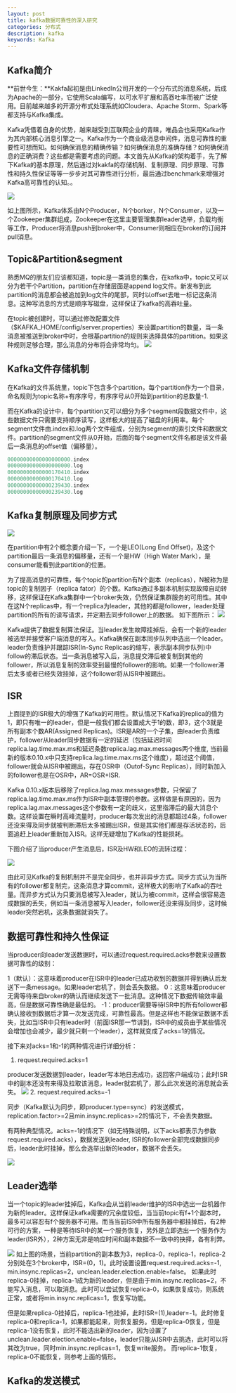 ```yaml
---
layout: post
title: kafka数据可靠性的深入研究
categories: 分布式
description: kafka
keywords: Kafka
---
```


## Kafka简介

**前世今生：**Kakfa起初是由LinkedIn公司开发的一个分布式的消息系统，后成为Apache的一部分，它使用Scala编写，以可水平扩展和高吞吐率而被广泛使用。目前越来越多的开源分布式处理系统如Cloudera、Apache Storm、Spark等都支持与Kafka集成。

Kafka凭借着自身的优势，越来越受到互联网企业的青睐，唯品会也采用Kafka作为其内部核心消息引擎之一。Kafka作为一个商业级消息中间件，消息可靠性的重要性可想而知。如何确保消息的精确传输？如何确保消息的准确存储？如何确保消息的正确消费？这些都是需要考虑的问题。本文首先从Kafka的架构着手，先了解下Kafka的基本原理，然后通过对kakfa的存储机制、复制原理、同步原理、可靠性和持久性保证等等一步步对其可靠性进行分析，最后通过benchmark来增强对Kafka高可靠性的认知。。

![](/images/kafka.png)

如上图所示，Kafka体系由N个Producer，N个borker，N个Consumer，以及一个Zookeeper集群组成，Zookeeper在这里主要管理集群leader选举，负载均衡等工作，Producer将消息push到broker中，Consumer则相应在broker的订阅并pull消息。

## Topic&Partition&segment
熟悉MQ的朋友们应该都知道，topic是一类消息的集合，在kafka中，topic又可以分为若干个Partition，partition在存储层面是append log文件。新发布到此partition的消息都会被追加到log文件的尾部，同时以offset去唯一标记这条消息。这种写消息的方式是顺序写磁盘，这样保证了kafka的高吞吐量。

在topic被创建时，可以通过修改配置文件（$KAFKA_HOME/config/server.properties）来设置partition的数量，当一条消息被推送到broker中时，会根基partition的规则来选择具体的partition。如果这种规则足够合理，那么消息的分布将会非常均匀。
![](/images/kafka1.png)

## Kafka文件存储机制
在Kafka的文件系统里，topic下包含多个partition，每个partition作为一个目录，命名规则为topic名称+有序序号，有序序号从0开始到partition的总数量-1.

而在Kafka的设计中，每个partition又可以细分为多个segment段数据文件中，这些数据文件只需要支持顺序读写，这样极大的提高了磁盘的利用率。每个segment文件由.index和.log两个文件组成，分别为segment的索引文件和数据文件。partition的segment文件从0开始，后面的每个segment文件名都是该文件最后一条消息的offset值（偏移量）。


```java
00000000000000000000.index
00000000000000000000.log
00000000000000170410.index
00000000000000170410.log
00000000000000239430.index
00000000000000239430.log
```


## Kafka复制原理及同步方式
![](/images/kafka2.png)

在partition中有2个概念要介绍一下，一个是LEO(Long End Offset)，及这个partition最后一条消息的偏移量，还有一个是HW（High Water Mark），是consumer能看到此partition的位置。

为了提高消息的可靠性，每个topic的partition有N个副本（replicas），N被称为是topic的复制因子（replica fator）的个数。Kafka通过多副本机制实现故障自动转移，这样保证在Kafka集群中一个broker失效，仍然保证集群服务的可用性。其中在这N个replicas中，有一个replica为leader，其他的都是follower，leader处理partition的所有的读写请求，并定期去同步follower上的数据。
如下图所示：
![](/images/kafka3.png)

Kafka提供了数据复制算法保证。当leader发生故障挂掉后，会有一个新的leader被选举并接受客户端消息的写入。Kafka确保在副本同步队列中选出一个leader。leader负责维护并跟踪ISR(In-Sync Replicas的缩写，表示副本同步队列)中follow的滞后状态。当一条消息被写入后，消息提交滞后被复制到其他的follower，所以消息复制的效率受到最慢的follower的影响。如果一个follower滞后太多或者已经失效挂掉，这个follower将从ISR中被踢出。

## ISR
上面提到的ISR极大的增强了Kafka的可用性。默认情况下Kafka的replica的值为1，即只有唯一的leader，但是一般我们都会设置成大于1的数，即3，这个3就是所有副本个数AR(Assigned Replicas)。ISR是AR的一个子集，由leader负责维护，follower从leader同步数据有一定的延迟（包括延迟时间replica.lag.time.max.ms和延迟条数replica.lag.max.messages两个维度, 当前最新的版本0.10.x中只支持replica.lag.time.max.ms这个维度），超过这个阈值，follower就会从ISR中被踢出，存在OSR中（Outof-Sync Replicas），同时新加入的follower也是在OSR中，AR=OSR+ISR.

Kafka 0.10.x版本后移除了replica.lag.max.messages参数，只保留了replica.lag.time.max.ms作为ISR中副本管理的参数。这样做是有原因的，因为replica.lag.max.messages这个参数有一定的歧义，这里指滞后的最大消息个数。这样设置在瞬时高峰流量时，producer每次发出的消息都超过4条，follower还没来得及同步就被判断滞后太多被踢出ISR，但是其实他们都是存活状态的，后面追赶上leader重新加入ISR。这样无疑增加了Kafka的性能损耗。


下图介绍了当producer产生消息后，ISR及HW和LEO的流转过程：

![](/images/kafka4.png)

由此可见Kafka的复制机制并不是完全同步，也并非异步方式。同步方式认为当所有的follower都复制完，这条消息才算commit，这样极大的影响了Kafka的吞吐量。而异步方式认为只要消息被写入leader，就认为被commit，这样会很容易造成数据的丢失，例如当一条消息被写入leader，follower还没来得及同步，这时候leader突然宕机，这条数据就消失了。

##  数据可靠性和持久性保证
当producer向leader发送数据时，可以通过request.required.acks参数来设置数据可靠性的级别：

1（默认）：这意味着producer在ISR中的leader已成功收到的数据并得到确认后发送下一条message。如果leader宕机了，则会丢失数据。
0：这意味着producer无需等待来自broker的确认而继续发送下一批消息。这种情况下数据传输效率最高，但是数据可靠性确是最低的。
-1：producer需要等待ISR中的所有follower都确认接收到数据后才算一次发送完成，可靠性最高。但是这样也不能保证数据不丢失，比如当ISR中只有leader时（前面ISR那一节讲到，ISR中的成员由于某些情况会增加也会减少，最少就只剩一个leader），这样就变成了acks=1的情况。

接下来对acks=1和-1的两种情况进行详细分析：

1. request.required.acks=1

producer发送数据到leader，leader写本地日志成功，返回客户端成功；此时ISR中的副本还没有来得及拉取该消息，leader就宕机了，那么此次发送的消息就会丢失。
![](/images/kafka5.png)
2. request.required.acks=-1

同步（Kafka默认为同步，即producer.type=sync）的发送模式，replication.factor>=2且min.insync.replicas>=2的情况下，不会丢失数据。

有两种典型情况。acks=-1的情况下（如无特殊说明，以下acks都表示为参数request.required.acks），数据发送到leader, ISR的follower全部完成数据同步后，leader此时挂掉，那么会选举出新的leader，数据不会丢失。

![](/images/kafka6.png)

## Leader选举
当一个topic的leader挂掉后，Kafka会从当前leader维护的ISR中选出一台机器作为新的leader。这样保证kafka需要的冗余度较低，当当前topic有f+1个副本时，最多可以容忍有f个服务器不可用。而当当前ISR中所有服务器中都挂掉后，有2种可行的方案，一种是等待ISR中的某一个服务恢复，另外是立即选出一个服务作为leader(ISR外），2种方案无非是响应时间和副本数据不一致中的抉择，各有利弊。

![](/images/kafka7.png)
如上图的场景，当前partition的副本数为3，replica-0，replica-1，replica-2分别处在3个broker中，ISR=(0，1)。此时设置设置request.required.acks=-1, min.insync.replicas=2，unclean.leader.election.enable=false。
如果此时replica-0挂掉，replica-1成为新的leader，但是由于min.insync.replicas=2，不能写入消息，可以取消息。此时可以尝试恢复replica-0，如果恢复成功，则系统正常，或者将min.insync.replicas=1，恢复写功能。

但是如果replica-0挂掉后，replica-1也挂掉，此时ISR=(1),leader=-1。此时修复replica-0和replica-1，如果都能起来，则恢复服务。但是replica-0恢复，但是replica-1没有恢复，此时不能选出新的leader，因为设置了unclean.leader.election.enable=false，leader只能从ISR中去挑选，此时可以将其改为true，同时min.insync.replicas=1，恢复write服务。
而replica-1恢复，replica-0不能恢复，则参考上面的情形。

## Kafka的发送模式
